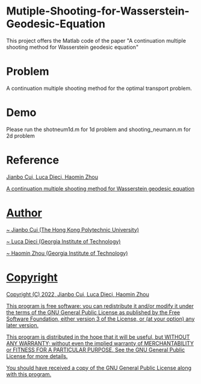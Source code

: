 # Mutiple-Shooting-for-Wasserstein-Geodesic-Equation
This project offers the Matlab code of the paper "A continuation multiple shooting method for Wasserstein geodesic equation"

# Problem
A continuation multiple shooting method for the optimal transport problem.

# Demo
Please run the shotneum1d.m for 1d problem and shooting_neumann.m for 2d problem

# Reference 
<a href="https://www.polyu.edu.hk/ama/profile/cuijb/index.html"> Jianbo Cui, 
<a href="https://people.math.gatech.edu/~dieci/"> Luca Dieci, 
<a href="https://people.math.gatech.edu/~hmzhou/"> Haomin Zhou 
        
<a href="https://arxiv.org/abs/2105.09502"> A continuation multiple shooting method for Wasserstein geodesic equation  
        
# Author 
~ <a href="https://www.polyu.edu.hk/ama/profile/cuijb/index.html"> Jianbo Cui (The Hong Kong Polytechnic University)
        
~ <a href="https://people.math.gatech.edu/~dieci/"> Luca Dieci (Georgia Institute of Technology)
        
~ <a href="https://people.math.gatech.edu/~hmzhou/"> Haomin Zhou (Georgia Institute of Technology)     
        
        
# Copyright    
Copyright (C) 2022,  Jianbo Cui, Luca Dieci, Haomin Zhou

This program is free software: you can redistribute it and/or modify it under the terms of the GNU General Public License as published by the Free Software Foundation, either version 3 of the License, or (at your option) any later version.

This program is distributed in the hope that it will be useful, but WITHOUT ANY WARRANTY; without even the implied warranty of MERCHANTABILITY or FITNESS FOR A PARTICULAR PURPOSE. See the GNU General Public License for more details.

You should have received a copy of the GNU General Public License along with this program.
